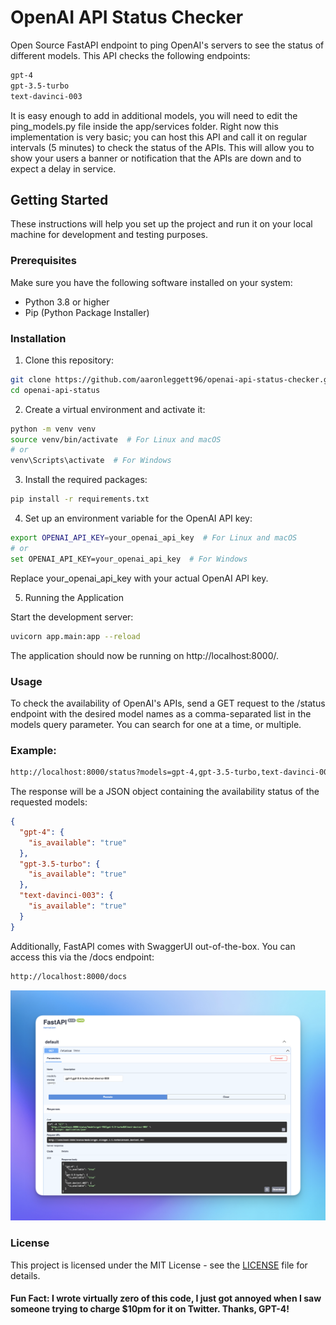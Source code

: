 # OpenAI API Status Checker
Open Source FastAPI endpoint to ping OpenAI's servers to see the status of different models. This API checks the following endpoints:

```bash
gpt-4
gpt-3.5-turbo
text-davinci-003
```

It is easy enough to add in additional models, you will need to edit the ping_models.py file inside the app/services folder. Right now this implementation is very basic; you can host this API and call it on regular intervals (5 minutes) to check the status of the APIs. This will allow you to show your users a banner or notification that the APIs are down and to expect a delay in service.

## Getting Started

These instructions will help you set up the project and run it on your local machine for development and testing purposes.

### Prerequisites

Make sure you have the following software installed on your system:

- Python 3.8 or higher
- Pip (Python Package Installer)

### Installation

1. Clone this repository:

```bash
git clone https://github.com/aaronleggett96/openai-api-status-checker.git
cd openai-api-status
```
2. Create a virtual environment and activate it:

```bash
python -m venv venv
source venv/bin/activate  # For Linux and macOS
# or
venv\Scripts\activate  # For Windows
```

3. Install the required packages:

```bash
pip install -r requirements.txt
```

4. Set up an environment variable for the OpenAI API key:

```bash
export OPENAI_API_KEY=your_openai_api_key  # For Linux and macOS
# or
set OPENAI_API_KEY=your_openai_api_key  # For Windows
```

Replace your_openai_api_key with your actual OpenAI API key.

5. Running the Application

Start the development server:

```bash
uvicorn app.main:app --reload
```

The application should now be running on http://localhost:8000/.

### Usage
To check the availability of OpenAI's APIs, send a GET request to the /status endpoint with the desired model names as a comma-separated list in the models query parameter. You can search for one at a time, or multiple.

### Example:

```bash
http://localhost:8000/status?models=gpt-4,gpt-3.5-turbo,text-davinci-003
```
The response will be a JSON object containing the availability status of the requested models:

```json
{
  "gpt-4": {
    "is_available": "true"
  },
  "gpt-3.5-turbo": {
    "is_available": "true"
  },
  "text-davinci-003": {
    "is_available": "true"
  }
}
```

Additionally, FastAPI comes with SwaggerUI out-of-the-box. You can access this via the /docs endpoint:

```bash
http://localhost:8000/docs
```

![FastAPI SwaggerUI](SwaggerUI_Example.png)

### License
This project is licensed under the MIT License - see the [LICENSE](LICENSE.md) file for details.

#### Fun Fact: I wrote virtually zero of this code, I just got annoyed when I saw someone trying to charge $10pm for it on Twitter. Thanks, GPT-4!
